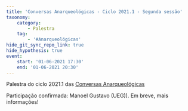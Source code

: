 ```yaml
---
title: 'Conversas Anarqueológicas - Ciclo 2021.1 - Segunda sessão'
taxonomy:
    category:
        - Palestra
    tag:
        - '#Anarqueológicas'
hide_git_sync_repo_link: true
hide_hypothesis: true
event:
    start: '01-06-2021 17:30'
    end: '01-06-2021 20:30'
---
```


Palestra do ciclo 2021.1 das [Conversas Anarqueológicas](http://arqueologiadosensivel.ufba.br/projetos/extensao/anarqueologicas)

Participação confirmada: Manoel Gustavo (UEG)). Em breve, mais informações!